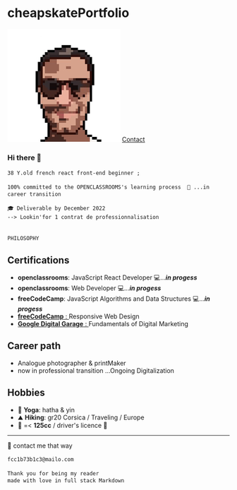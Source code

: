 # cheapskatePortfolio

![ID](Picture/FOTO003.png)
[Contact](mailto:fcc1b73b1c3@mailo.com)
### Hi there 👋

    38 Y.old french react front-end beginner ;

    100% committed to the OPENCLASSROOMS's learning process  🌱 ...in career transition

    🎓 Deliverable by December 2022
    --> Lookin'for 1 contrat de professionnalisation


    PHILOSOPHY







## Certifications

- **openclassrooms**: JavaScript React Developer 💻...**_in progess_**
- **openclassrooms**: Web Developer 💻...**_in progess_**
- **freeCodeCamp**: JavaScript Algorithms and Data Structures 💻...**_in progess_**
- [**freeCodeCamp** : ](https://www.freecodecamp.org/certification/git504/responsive-web-design)Responsive Web Design
- [**Google Digital Garage** : ](https://github.com/git504/git504/blob/main/Developer%20Certification/Google%20garage%20Marketing.pdf) Fundamentals of Digital Marketing

## Career path

- Analogue photographer & printMaker
- now in professional transition ...Ongoing Digitalization

## Hobbies

- 🧘 **Yoga**: hatha & yin
- ⛰️ **Hiking**: gr20 Corsica / Traveling / Europe
- 🛵 =< **125cc** / driver's licence 🚗

---




  💬 contact me that way

    fcc1b73b1c3@mailo.com

    Thank you for being my reader
    made with love in full stack Markdown